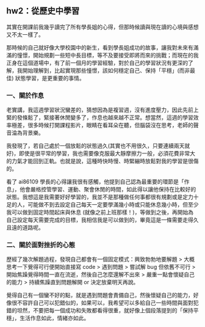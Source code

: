 ## hw2：從歷史中學習

其實在開課前我幾乎讀完了所有學長姐的心得，但那時候讀與現在讀的心境與感想又不太一樣了。

那時候的自己就好像大學校園中的新生，看到學長姐成功的故事，讓我對未來有滿滿的憧憬，開始規劃一些短中長目標，等不及要接受即將而來的挑戰；而現在的我正身在這個道場中，有了前一個月的學習經驗，對於自己的學習狀況有更深的了解，我開始理解到，比起實現那些憧憬，該如何穩定自己、保持「平穩」(而非最佳) 狀態學習，是更重要的事情。

### 一、關於作息
老實講，我這週學習狀況蠻差的，猜想因為是複習週，沒有進度壓力，因此先前上緊的發條鬆了，緊接著休閒變多了，作息也越來越不正常。想當然，這週的學習效率極差，很多時候打開課程影片，眼睛在看耳朵在聽，但腦袋沒在思考，老師的聲音淪為背景樂。

我發現了，若自己處於一個放鬆的狀態過久(其實也不用很久，只要連續兩天就好)，即使是很平常的學習，我也需要像克服最大靜摩擦力一般，必須花費非常大的力氣才能回到正軌。也就是說，這種時快時慢、時緊繃時放鬆對我的學習是很傷的。

看了 ai86109 學長的心得讓我很有感觸，他提到自己認為最重要的環節是「作息」，他會嚴格控管學習、運動、聚會休閒的時間，如此得以讓他保持在比較好的狀態。我想這是我需要好好學習的，我並不是那種做任何事都很有規劃或是定力十足的人，可能做不到去設定自己每天一定要學滿幾小時或只能休息幾小時，但至少我可以做到固定時間起床與休息 (就像之前上班那樣！)，等做到之後，再開始為自己設定每天需要完成的目標，我相信我是可以做到的，畢竟這是一條需要走得久且遠的道路呢。

### 二、關於面對挫折的心態
歷經了幾次解題過程，發現自己都會有一個固定模式：興致勃勃地要解題 > 大概思考一下覺得可行便開始直接寫 code > 遇到問題 > 嘗試解 bug 但依舊不可行 > 開始焦躁覺得時間一直在流逝，然後自己怎麼還解不出來 > 嚴重一點會懷疑自己的能力 > 持續焦躁直到問題解開 or 決定放棄明天再說。

覺得自己有一個蠻不好的點，就是遇到問題會責備自己，然後懷疑自己的能力，好像很不容許自己可以犯錯似的，如果可以，我希望可以多給自己一些時間與面對犯錯的坦然，不要把每一個成功和失敗都看得很重，就好像上個段落提到的「保持平穩」，生活作息如此，情緒亦如此。
